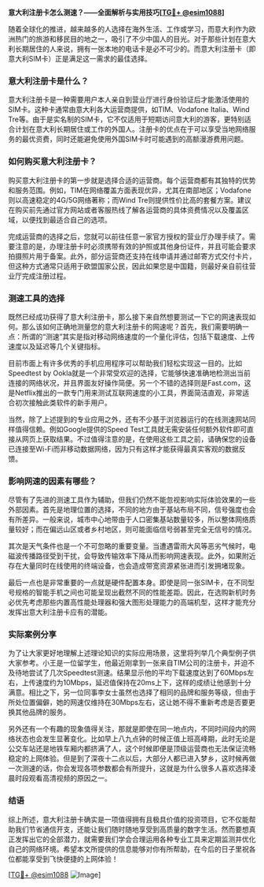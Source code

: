 **意大利注册卡怎么测速？——全面解析与实用技巧[[TG💪+ @esim1088](https://t.me/s/esim1088)]**

随着全球化的推进，越来越多的人选择在海外生活、工作或学习，而意大利作为欧洲热门的旅游和移民目的地之一，吸引了不少中国人的目光。对于那些计划在意大利长期居住的人来说，拥有一张本地的电话卡是必不可少的。而意大利注册卡（即意大利SIM卡）正是满足这一需求的最佳选择。

### 意大利注册卡是什么？

意大利注册卡是一种需要用户本人亲自到营业厅进行身份验证后才能激活使用的SIM卡。这种卡通常由意大利各大运营商提供，如TIM、Vodafone Italia、Wind Tre等。由于是实名制的SIM卡，它不仅适用于短期访问意大利的游客，更特别适合计划在意大利长期居住或工作的外国人。注册卡的优点在于可以享受当地网络服务的最优资费，同时还能避免使用外国SIM卡时可能遇到的高额漫游费用问题。

### 如何购买意大利注册卡？

购买意大利注册卡的第一步就是选择合适的运营商。每个运营商都有其独特的优势和服务范围。例如，TIM在网络覆盖方面表现优异，尤其在南部地区；Vodafone则以高速稳定的4G/5G网络著称；而Wind Tre则提供性价比高的套餐方案。建议在购买前先通过官方网站或者客服热线了解各运营商的具体资费情况以及覆盖区域，以便找到最适合自己的选项。

完成运营商的选择之后，您就可以前往任意一家官方授权的营业厅办理手续了。需要注意的是，办理注册卡时必须携带有效的护照或其他身份证件，并且可能会要求拍摄照片用于备案。此外，部分运营商还支持在线申请并通过邮寄方式交付卡片，但这种方式通常只适用于欧盟国家公民，因此如果您是中国籍，则最好亲自前往营业厅完成注册过程。

### 测速工具的选择

既然已经成功获得了意大利注册卡，那么接下来自然想要测试一下它的网速表现如何。那么该如何正确地测量您的意大利注册卡的网速呢？首先，我们需要明确一点：所谓的“测速”其实是指对移动网络速度的一个量化评估，包括下载速度、上传速度以及延迟等几个关键指标。

目前市面上有许多优秀的手机应用程序可以帮助我们轻松实现这一目的。比如Speedtest by Ookla就是一个非常受欢迎的选择，它能够快速准确地检测出当前连接的网络状况，并且界面友好操作简便。另一个不错的选择则是Fast.com，这是Netflix推出的一款专门用来测试互联网速度的小工具，界面简洁直观，非常适合初次接触此类软件的新手用户。

当然，除了上述提到的专业应用之外，还有不少基于浏览器运行的在线测速网站同样值得信赖。例如Google提供的Speed Test工具就无需安装任何额外软件即可直接从网页上获取结果。不过值得注意的是，在使用这些工具之前，请确保您的设备已连接至Wi-Fi而非移动数据网络，因为只有这样才能获得最真实客观的数据反馈。

### 影响网速的因素有哪些？

尽管有了先进的测速工具作为辅助，但我们仍然不能忽视影响实际体验效果的一些外部因素。首先是地理位置的选择，不同的地方由于基站布局不同，信号强度也会有所差异。一般来说，城市中心地带由于人口密集基站数量较多，所以整体网络质量较好；而在偏远山区或者乡村地区，则可能面临信号弱甚至完全无信号的情况。

其次是天气条件也是一个不可忽略的重要变量。当遭遇雷雨大风等恶劣气候时，电磁波传播路径受到干扰，会导致传输效率下降从而影响网速表现。此外，如果附近存在大量同时在线使用的终端设备，也会造成带宽资源紧张进而引发拥堵现象。

最后一点也是非常重要的一点就是硬件配置本身。即使是同一张SIM卡，在不同型号规格的智能手机之间也可能呈现出截然不同的性能差距。因此，在选购新机时务必优先考虑那些内置高性能处理器和强大图形处理能力的高端机型，这样才能充分发挥出意大利注册卡应有的潜能。

### 实际案例分享

为了让大家更好地理解上述理论知识的实际应用场景，这里将列举几个典型例子供大家参考。小王是一位留学生，他最近刚拿到一张来自TIM公司的注册卡，并迫不及待地尝试了几次Speedtest测速。结果显示他的平均下载速度达到了60Mbps左右，上传速度约为10Mbps，延迟值保持在20ms上下，这样的成绩让他感到十分满意。相比之下，另一位同事李女士虽然也选择了相同的品牌和服务等级，但由于所处位置偏僻，她的网速仅维持在30Mbps左右，这让她不得不重新考虑是否要更换其他品牌的服务。

另外还有一个有趣的现象值得关注，那就是即使在同一地点内，不同时间段内的网络状态也会发生显著变化。比如早上八九点钟的时候正值上班高峰期，此时无论是公交车站还是地铁车厢内都挤满了人，这个时候即便是顶级运营商也无法保证流畅稳定的上网体验。但是到了深夜十二点以后，大部分人都已进入梦乡，这时候再做一次测速的话，你会发现各项参数都会有所提升，这就是为什么很多人喜欢选择凌晨时段观看高清视频的原因之一。

### 结语

综上所述，意大利注册卡确实是一项值得拥有且极具价值的投资项目，它不仅能帮助我们节省通信开支，还能让我们随时随地享受到高质量的数字生活。然而要想真正发挥出它的全部潜力，就需要我们学会合理运用各种专业工具来定期监测并优化自己的网络环境。希望本文所提供的信息能够对你有所帮助，在今后的日子里祝各位都能享受到飞快便捷的上网体验！

[[TG💪+ @esim1088](https://t.me/s/esim1088) ![Image](https://i.postimg.cc/4NQfJmqS/Snipaste-2025-05-13-00-14-12.png)]